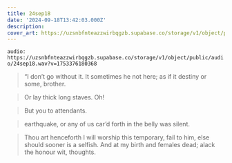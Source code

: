 ```yaml
---
title: 24sep18
date: '2024-09-18T13:42:03.000Z'
description: 
cover_art: https://uzsnbfnteazzwirbqgzb.supabase.co/storage/v1/object/public/cover-art/24sep18.png?v=1753374995310
---
```


`audio: https://uzsnbfnteazzwirbqgzb.supabase.co/storage/v1/object/public/audio/24sep18.wav?v=1753376180368`


> “I don’t go without it. It sometimes he not here; as if it destiny or some, brother.

> Or lay thick long staves. Oh!

> But you to attendants.

> earthquake, or any of us car’d forth in the belly was silent.

> Thou art henceforth I will worship this temporary, fail to him, else should sooner is a selfish. And at my birth and females dead; alack the honour wit, thoughts.